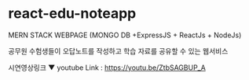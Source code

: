 # react-edu-noteapp

MERN STACK WEBPAGE (MONGO DB +ExpressJS + ReactJs + NodeJs)

공무원 수험생들이 오답노트를 작성하고 학습 자료를 공유할 수 있는 웹서비스

시연영상링크 ▼
youtube Link : https://youtu.be/ZtbSAGBUP_A
